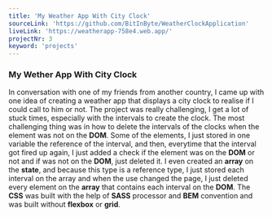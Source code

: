 ```yaml
---
title: 'My Weather App With City Clock'
sourceLink: 'https://github.com/BitInByte/WeatherClockApplication'
liveLink: 'https://weatherapp-758e4.web.app/'
projectNr: 3
keyword: 'projects'
---
```


### My Wether App With City Clock

In conversation with one of my friends from another country, I came up with one idea of creating a weather app that displays a city clock to realise if I could call to him or not. The project was really challenging, I get a lot of stuck times, especially with the intervals to create the clock. The most challenging thing was in how to delete the intervals of the clocks when the element was not on the **DOM**. Some of the elements, I just stored in one variable the reference of the interval, and then, everytime that the interval got fired up again, I just added a check if the element was on the **DOM** or not and if was not on the **DOM**, just deleted it. I even created an **array** on the **state**, and because this type is a reference type, I just stored each interval on the array and when the use changed the page, I just deleted every element on the **array** that contains each interval on the **DOM**. The **CSS** was built with the help of **SASS** processor and **BEM** convention and was built without **flexbox** or **grid**.
